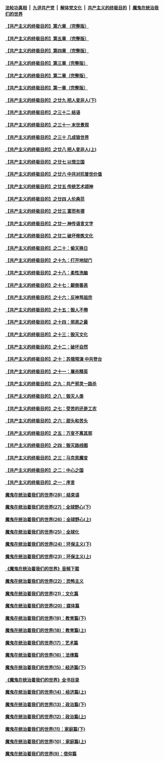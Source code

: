 ####  [法轮功真相](../../../../basic/blob/master/README.md?t=05011131) &nbsp;|&nbsp; [九评共产党](../../../../9ping.md/blob/master/README.md?t=05011131) &nbsp;|&nbsp; [解体党文化](../../../../jtdwh.md/blob/master/README.md?t=05011131)  &nbsp;|&nbsp; [共产主义的终极目的](../../../../gczydzjmd.md/blob/master/README.md?t=05011131) &nbsp;|&nbsp; [魔鬼在统治我们的世界](../../../../mgztzwmdsj.md/blob/master/README.md?t=05011131) 

#### [【共产主义的终极目的】第六章 （完整版）](../pages/nsc422/n11428913.md?t=05011131) 

#### [【共产主义的终极目的】第五章 （完整版）](../pages/nsc422/n11428912.md?t=05011131) 

#### [【共产主义的终极目的】第四章 （完整版）](../pages/nsc422/n11428907.md?t=05011131) 

#### [【共产主义的终极目的】第三章（完整版）](../pages/nsc422/n11428848.md?t=05011131) 

#### [【共产主义的终极目的】第二章（完整版）](../pages/nsc422/n11428831.md?t=05011131) 

#### [【共产主义的终极目的】第一章（完整版）](../pages/nsc422/n11417651.md?t=05011131) 

#### [【共产主义的终极目的】之廿九 把人变非人(下)](../pages/nsc422/n11344140.md?t=05011131) 

#### [【共产主义的终极目的】之三十二 结语](../pages/nsc422/n11360535.md?t=05011131) 

#### [【共产主义的终极目的】之三十一 末世景观](../pages/nsc422/n11351129.md?t=05011131) 

#### [【共产主义的终极目的】之三十 几成狼世界](../pages/nsc422/n11348280.md?t=05011131) 

#### [【共产主义的终极目的】之廿八 把人变非人(上)](../pages/nsc422/n11340492.md?t=05011131) 

#### [【共产主义的终极目的】之廿七 以恨立国](../pages/nsc422/n11336944.md?t=05011131) 

#### [【共产主义的终极目的】之廿六 中共对抗普世价值](../pages/nsc422/n11324785.md?t=05011131) 

#### [【共产主义的终极目的】之廿五 传统艺术颂神](../pages/nsc422/n11296396.md?t=05011131) 

#### [【共产主义的终极目的】之廿四 人伦典范](../pages/nsc422/n11296397.md?t=05011131) 

#### [【共产主义的终极目的】之廿三 富而有德](../pages/nsc422/n11283598.md?t=05011131) 

#### [【共产主义的终极目的】之廿一 神传语言文字](../pages/nsc422/n11263265.md?t=05011131) 

#### [【共产主义的终极目的】之廿二 破坏修炼文化](../pages/nsc422/n11245728.md?t=05011131) 

#### [【共产主义的终极目的】之二十：偷天换日](../pages/nsc422/n11238846.md?t=05011131) 

#### [【共产主义的终极目的】之十九：打开地狱门](../pages/nsc422/n11206376.md?t=05011131) 

#### [【共产主义的终极目的】之十八：柔性洗脑](../pages/nsc422/n11199994.md?t=05011131) 

#### [【共产主义的终极目的】之十七：颠倒善恶](../pages/nsc422/n11179782.md?t=05011131) 

#### [【共产主义的终极目的】之十六：反神骂祖宗](../pages/nsc422/n11166798.md?t=05011131) 

#### [【共产主义的终极目的】之十五：毁人不倦](../pages/nsc422/n11166792.md?t=05011131) 

#### [【共产主义的终极目的】之十四：邪恶之最](../pages/nsc422/n11150249.md?t=05011131) 

#### [【共产主义的终极目的】之十三：毁灭文化](../pages/nsc422/n11135227.md?t=05011131) 

#### [【共产主义的终极目的】之十二：破坏自然](../pages/nsc422/n11135214.md?t=05011131) 

#### [【共产主义的终极目的】之十：苏俄预演 中共登台](../pages/nsc422/n11118424.md?t=05011131) 

#### [【共产主义的终极目的】之十一：屠杀精英](../pages/nsc422/n11118442.md?t=05011131) 

#### [【共产主义的终极目的】之九：共产邪灵一路杀](../pages/nsc422/n11114139.md?t=05011131) 

#### [【共产主义的终极目的】之八：毁灭人类](../pages/nsc422/n11108503.md?t=05011131) 

#### [【共产主义的终极目的】之七：受苦的还是工农](../pages/nsc422/n11101809.md?t=05011131) 

#### [【共产主义的终极目的】之六：甜头和苦头](../pages/nsc422/n11096971.md?t=05011131) 

#### [【共产主义的终极目的】之五：万变不离其邪](../pages/nsc422/n11091285.md?t=05011131) 

#### [【共产主义的终极目的】之四：毁灭路线图](../pages/nsc422/n11086284.md?t=05011131) 

#### [【共产主义的终极目的】之三：马克思魔变](../pages/nsc422/n11061941.md?t=05011131) 

#### [【共产主义的终极目的】之二：中心之国](../pages/nsc422/n11047728.md?t=05011131) 

#### [【共产主义的终极目的】之一：序言](../pages/nsc422/n11086077.md?t=05011131) 

#### [魔鬼在统治着我们的世界(28)：结束语](../pages/nsc422/n10936246.md?t=05011131) 

#### [魔鬼在统治着我们的世界(27)：全球野心(下)](../pages/nsc422/n10928319.md?t=05011131) 

#### [魔鬼在统治着我们的世界(26)：全球野心(上)](../pages/nsc422/n10900318.md?t=05011131) 

#### [魔鬼在统治着我们的世界(25)：全球化](../pages/nsc422/n10788205.md?t=05011131) 

#### [魔鬼在统治着我们的世界(24)：环保主义(下)](../pages/nsc422/n10695307.md?t=05011131) 

#### [魔鬼在统治着我们的世界(23)：环保主义(上)](../pages/nsc422/n10688613.md?t=05011131) 

#### [《魔鬼在统治着我们的世界》音频下载](../pages/nsc422/n10635553.md?t=05011131) 

#### [魔鬼在统治着我们的世界(22)：恐怖主义](../pages/nsc422/n10614727.md?t=05011131) 

#### [魔鬼在统治着我们的世界(21)：文化篇](../pages/nsc422/n10597706.md?t=05011131) 

#### [魔鬼在统治着我们的世界(20)：媒体篇](../pages/nsc422/n10586579.md?t=05011131) 

#### [魔鬼在统治着我们的世界(19)：教育篇(下)](../pages/nsc422/n10564808.md?t=05011131) 

#### [魔鬼在统治着我们的世界(18)：教育篇(上)](../pages/nsc422/n10526970.md?t=05011131) 

#### [魔鬼在统治着我们的世界(17)：艺术篇](../pages/nsc422/n10499093.md?t=05011131) 

#### [魔鬼在统治着我们的世界(16)：法律篇](../pages/nsc422/n10485969.md?t=05011131) 

#### [魔鬼在统治着我们的世界(15)：经济篇(下)](../pages/nsc422/n10469975.md?t=05011131) 

#### [《魔鬼在统治着我们的世界》全书目录](../pages/nsc422/n10464261.md?t=05011131) 

#### [魔鬼在统治着我们的世界(14)：经济篇(上)](../pages/nsc422/n10457370.md?t=05011131) 

#### [魔鬼在统治着我们的世界(13)：政治篇(下)](../pages/nsc422/n10448270.md?t=05011131) 

#### [魔鬼在统治着我们的世界(12)：政治篇(上)](../pages/nsc422/n10444576.md?t=05011131) 

#### [魔鬼在统治着我们的世界(11)：家庭篇(下)](../pages/nsc422/n10440961.md?t=05011131) 

#### [魔鬼在统治着我们的世界(10)：家庭篇(上)](../pages/nsc422/n10435448.md?t=05011131) 

#### [魔鬼在统治着我们的世界(9)：信仰篇](../pages/nsc422/n10432159.md?t=05011131) 

